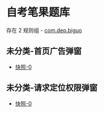 # 自考笔果题库

存在 2 规则组 - [com.dep.biguo](/src/apps/com.dep.biguo.ts)

## 未分类-首页广告弹窗

- [快照-0](https://i.gkd.li/i/12708756)

## 未分类-请求定位权限弹窗

- [快照-0](https://i.gkd.li/i/12708770)
